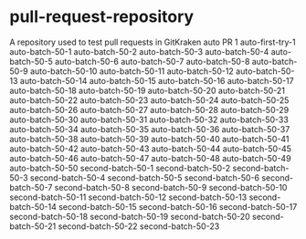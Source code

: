 # pull-request-repository
A repository used to test pull requests in GitKraken
auto PR 1
auto-first-try-1
auto-batch-50-1
auto-batch-50-2
auto-batch-50-3
auto-batch-50-4
auto-batch-50-5
auto-batch-50-6
auto-batch-50-7
auto-batch-50-8
auto-batch-50-9
auto-batch-50-10
auto-batch-50-11
auto-batch-50-12
auto-batch-50-13
auto-batch-50-14
auto-batch-50-15
auto-batch-50-16
auto-batch-50-17
auto-batch-50-18
auto-batch-50-19
auto-batch-50-20
auto-batch-50-21
auto-batch-50-22
auto-batch-50-23
auto-batch-50-24
auto-batch-50-25
auto-batch-50-26
auto-batch-50-27
auto-batch-50-28
auto-batch-50-29
auto-batch-50-30
auto-batch-50-31
auto-batch-50-32
auto-batch-50-33
auto-batch-50-34
auto-batch-50-35
auto-batch-50-36
auto-batch-50-37
auto-batch-50-38
auto-batch-50-39
auto-batch-50-40
auto-batch-50-41
auto-batch-50-42
auto-batch-50-43
auto-batch-50-44
auto-batch-50-45
auto-batch-50-46
auto-batch-50-47
auto-batch-50-48
auto-batch-50-49
auto-batch-50-50
second-batch-50-1
second-batch-50-2
second-batch-50-3
second-batch-50-4
second-batch-50-5
second-batch-50-6
second-batch-50-7
second-batch-50-8
second-batch-50-9
second-batch-50-10
second-batch-50-11
second-batch-50-12
second-batch-50-13
second-batch-50-14
second-batch-50-15
second-batch-50-16
second-batch-50-17
second-batch-50-18
second-batch-50-19
second-batch-50-20
second-batch-50-21
second-batch-50-22
second-batch-50-23

